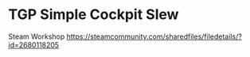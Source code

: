 # TGP Simple Cockpit Slew

Steam Workshop https://steamcommunity.com/sharedfiles/filedetails/?id=2680118205
